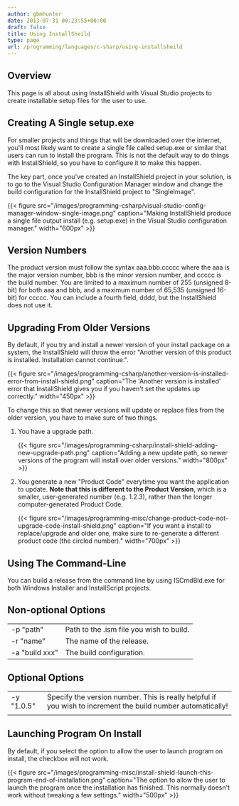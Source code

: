 ```yaml
---
author: gbmhunter
date: 2013-07-31 00:23:55+00:00
draft: false
title: Using InstallSheild
type: page
url: /programming/languages/c-sharp/using-installsheild
---
```


## Overview

This page is all about using InstallShield with Visual Studio projects to create installable setup files for the user to use.

## Creating A Single setup.exe


For smaller projects and things that will be downloaded over the internet, you'll most likely want to create a single file called setup.exe or similar that users can run to install the program. This is not the default way to do things with InstallShield, so you have to configure it to make this happen.

The key part, once you've created an InstallShield project in your solution, is to go to the Visual Studio Configuration Manager window and change the build configuration for the InstallShield project to "SingleImage".

{{< figure src="/images/programming-csharp/visual-studio-config-manager-window-single-image.png" caption="Making InstallShield produce a single file output install (e.g. setup.exe) in the Visual Studio configuration manager."  width="600px" >}}

## Version Numbers

The product version must follow the syntax aaa.bbb.ccccc where the aaa is the major version number, bbb is the minor version number, and ccccc is the build number. You are limited to a maximum number of 255 (unsigned 8-bit) for both aaa and bbb, and a maximum number of 65,535 (unsigned 16-bit) for ccccc. You can include a fourth field, dddd, but the InstallShield does not use it.

## Upgrading From Older Versions

By default, if you try and install a newer version of your install package on a system, the InstallShield will throw the error "Another version of this product is installed. Installation cannot continue.".

{{< figure src="/images/programming-csharp/another-version-is-installed-error-from-install-shield.png" caption="The 'Another version is installed' error that InstallShield gives you if you haven't set the updates up correctly."  width="450px" >}}

To change this so that newer versions will update or replace files from the older version, you have to make sure of two things.

1. You have a upgrade path.

	{{< figure src="/images/programming-csharp/install-shield-adding-new-upgrade-path.png" caption="Adding a new update path, so newer versions of the program will install over older versions."  width="800px" >}}

2. You generate a new "Product Code" everytime you want the application to update. **Note that this is different to the Product Version**, which is a smaller, user-generated number (e.g. 1.2.3), rather than the longer computer-generated Product Code.

	{{< figure src="/images/programming-misc/change-product-code-not-upgrade-code-install-shield.png" caption="If you want a install to replace/upgrade and older one, make sure to re-generate a different product code (the circled number)."  width="700px" >}}

## Using The Command-Line

You can build a release from the command line by using ISCmdBld.exe for both Windows Installer and InstallScript projects.


## Non-optional Options

<table>
<tbody>
<tr >

<td >-p "path"
</td>

<td >Path to the .ism file you wish to build.
</td>
</tr>
<tr >

<td >-r "name"
</td>

<td >The name of the release.
</td>
</tr>
<tr >

<td >-a "build xxx"
</td>

<td >The build configuration.
</td>
</tr>
</tbody>
</table>

## Optional Options

<table>
<tbody >
<tr >

<td >-y "1.0.5"
</td>

<td >Specify the version number. This is really helpful if you wish to increment the build number automatically!
</td>
</tr>
<tr >

<td >
</td>

<td >
</td>
</tr>
</tbody>
</table>


## Launching Program On Install


By default, if you select the option to allow the user to launch program on install, the checkbox will not work.

{{< figure src="/images/programming-misc/install-shield-launch-this-program-end-of-installation.png" caption="The option to allow the user to launch the program once the installation has finished. This normally doesn't work without tweaking a few settings."  width="500px" >}}
